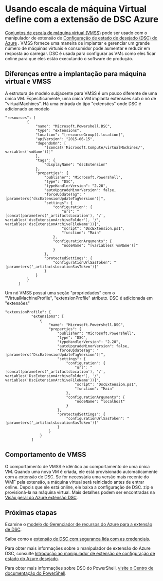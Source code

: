 <properties
   pageTitle="Usando desejado configuração estada com conjuntos de escala de máquina Virtual | Microsoft Azure"
   description="Usando escala de máquina Virtual define com a extensão de DSC Azure"
   services="virtual-machine-scale-sets"
   documentationCenter=""
   authors="zjalexander"
   manager="timlt"
   editor=""
   tags="azure-service-management,azure-resource-manager"
   keywords=""/>

<tags
   ms.service="virtual-machine-scale-sets"
   ms.devlang="na"
   ms.topic="article"
   ms.tgt_pltfrm="vm-windows"
   ms.workload="na"
   ms.date="09/15/2016"
   ms.author="zachal"/>

# <a name="using-virtual-machine-scale-sets-with-the-azure-dsc-extension"></a>Usando escala de máquina Virtual define com a extensão de DSC Azure

[Conjuntos de escala de máquina virtual (VMSS)](virtual-machine-scale-sets-overview.md) pode ser usado com o manipulador de extensão de [Configuração de estado de desejado (DSC) do Azure](../virtual-machines/virtual-machines-windows-extensions-dsc-overview.md) . VMSS fornece uma maneira de implantar e gerenciar um grande número de máquinas virtuais e consumidor pode aumentar e reduzir em resposta ao carregar. DSC é usada para configurar as VMs como eles ficar online para que eles estão executando o software de produção.

## <a name="differences-between-deploying-to-vm-and-vmss"></a>Diferenças entre a implantação para máquina virtual e VMSS

A estrutura de modelo subjacente para VMSS é um pouco diferente de uma única VM. Especificamente, uma única VM implanta extensões sob o nó de "virtualMachines". Há uma entrada do tipo "extensões" onde DSC é adicionado ao modelo

```
"resources": [
          {
              "name": "Microsoft.Powershell.DSC",
              "type": "extensions",
              "location": "[resourceGroup().location]",
              "apiVersion": "2015-06-15",
              "dependsOn": [
                  "[concat('Microsoft.Compute/virtualMachines/', variables('vmName'))]"
              ],
              "tags": {
                  "displayName": "dscExtension"
              },
              "properties": {
                  "publisher": "Microsoft.Powershell",
                  "type": "DSC",
                  "typeHandlerVersion": "2.20",
                  "autoUpgradeMinorVersion": false,
                  "forceUpdateTag": "[parameters('dscExtensionUpdateTagVersion')]",
                  "settings": {
                      "configuration": {
                          "url": "[concat(parameters('_artifactsLocation'), '/', variables('dscExtensionArchiveFolder'), '/', variables('dscExtensionArchiveFileName'))]",
                          "script": "DscExtension.ps1",
                          "function": "Main"
                      },
                      "configurationArguments": {
                          "nodeName": "[variables('vmName')]"
                      }
                  },
                  "protectedSettings": {
                      "configurationUrlSasToken": "[parameters('_artifactsLocationSasToken')]"
                  }
              }
          }
      ]
```

Um nó VMSS possui uma seção "propriedades" com o "VirtualMachineProfile", "extensionProfile" atributo. DSC é adicionada em "extensões"

```
"extensionProfile": {
            "extensions": [
                {
                    "name": "Microsoft.Powershell.DSC",
                    "properties": {
                        "publisher": "Microsoft.Powershell",
                        "type": "DSC",
                        "typeHandlerVersion": "2.20",
                        "autoUpgradeMinorVersion": false,
                        "forceUpdateTag": "[parameters('DscExtensionUpdateTagVersion')]",
                        "settings": {
                            "configuration": {
                                "url": "[concat(parameters('_artifactsLocation'), '/', variables('DscExtensionArchiveFolder'), '/', variables('DscExtensionArchiveFileName'))]",
                                "script": "DscExtension.ps1",
                                "function": "Main"
                            },
                            "configurationArguments": {
                                "nodeName": "localhost"
                            }
                        },
                        "protectedSettings": {
                            "configurationUrlSasToken": "[parameters('_artifactsLocationSasToken')]"
                        }
                    }
                }
            ]
```

## <a name="behavior-for-vmss"></a>Comportamento de VMSS

O comportamento de VMSS é idêntico ao comportamento de uma única VM. Quando uma nova VM é criada, ele está provisionado automaticamente com a extensão de DSC. Se for necessária uma versão mais recente do WMF pela extensão, a máquina virtual será reiniciado antes de entrar online. Depois que ele está online, ele baixa a configuração de DSC. zip e provisioná-la na máquina virtual. Mais detalhes podem ser encontradas na [Visão geral do Azure extensão DSC](../virtual-machines/virtual-machines-windows-extensions-dsc-overview.md).

## <a name="next-steps"></a>Próximas etapas ##
Examine o [modelo do Gerenciador de recursos do Azure para a extensão de DSC](../virtual-machines/virtual-machines-windows-extensions-dsc-template.md).

Saiba como a [extensão de DSC com segurança lida com as credenciais](../virtual-machines/virtual-machines-windows-extensions-dsc-credentials.md). 

Para obter mais informações sobre o manipulador de extensão do Azure DSC, consulte [Introdução ao manipulador de extensão de configuração de estado do Azure desejado](../virtual-machines/virtual-machines-windows-extensions-dsc-overview.md). 

Para obter mais informações sobre DSC do PowerShell, [visite o Centro de documentação do PowerShell](https://msdn.microsoft.com/powershell/dsc/overview). 


